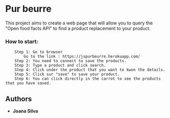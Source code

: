 # Pur beurre
This project aims to create a web page that will allow you to query the "Open food facts API" to find a product replacement to your product.

### How to start:
```
    Step 1: Go to browser
        Go to the link : https://jspurbeurre.herokuapp.com/
    Step 2: You need to connect to save the products.
    Step 3: Type a product and click search.
    Step 4: Click under the product that you want to kwon the details.
    Step 5: Click sur "save" to save your product.
    Step 6: You can click directly in the carrot to see the products that you have saved.
```

## Authors

* **Joana Silva**
